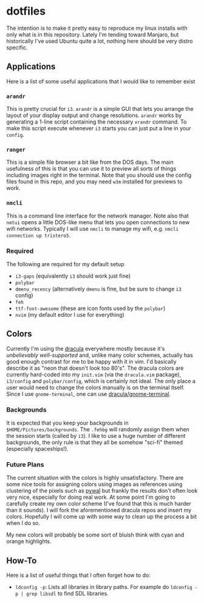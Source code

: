 # dotfiles
The intention is to make it pretty easy to reproduce my linux installs with only what is in this repository.  Lately I'm tending toward Manjaro, but
historically I've used Ubuntu quite a lot, nothing here should be very distro specific.

## Applications
Here is a list of some useful applications that I would like to remember exist

### `arandr`
This is pretty crucial for `i3`.  `arandr` is a simple GUI that lets you arrange the layout of your display output and change resolutions.  `arandr` works by
generating a 1-line script containing the necessary `xrandr` command.  To make this script execute whenever `i3` starts you can just put a line in your
`config`.

### `ranger`
This is a simple file browser a bit like from the DOS days.  The main usefulness of this is that you can use it to preview all sorts of things including images
right in the terminal.  Note that you should use the config files found in this repo, and you may need `w3m` installed for previews to work.

### `nmcli`
This is a command line interface for the network manager.  Note also that `nmtui` opens a little DOS-like menu that lets you open connections to new wifi
networks.  Typically I will use `nmcli` to manage my wifi, e.g. `nmcli connection up tristero5`.

### Required
The following are required for my default setup
- `i3-gaps` (equivalently `i3` should work just fine)
- `polybar`
- `dmenu_recency` (alternatively `dmenu` is fine, but be sure to change `i3` config)
- `feh`
- `ttf-font-awesome` (these are icon fonts used by the `polybar`)
- `nvim` (my default editor I use for everything)


## Colors
Currently I'm using the [dracula](https://github.com/dracula/dracula-theme) everywhere mostly because it's *unbelievably well-supported* and, unlike many color
schemes, actually has good enough contrast for me to be happy with it in vim.  I'd basically describe it as "neon that doesn't look too 80's".  The dracula
colors are currently hard-coded into my `init.vim` (via the `dracula.vim` package), `i3/config` and `polybar/config`, which is certainly not ideal.  The only
place a user would need to change the colors manually is on the terminal itself.  Since I use `gnome-terminal`, one can use
[dracula/gnome-terminal](https://github.com/dracula/gnome-terminal).

### Backgrounds
It is expected that you keep your backgrounds in `$HOME/Pictures/backgrounds`.  The `.fehbg` will randomly assign them when the session starts (called by `i3`).
I like to use a huge number of different backgrounds, the only rule is that they all be somehow "sci-fi" themed (especially spaceships!).

### Future Plans
The current situation with the colors is highly unsatisfactory.  There are some nice tools for assigning colors using images as references using clustering of
the pixels such as [pywal](https://github.com/dylanarapas/pywal) but frankly the results don't often look very nice, especially for doing real work.  At some
point I'm going to carefully create my own color scheme (I've found that this is much harder than it sounds).  I will fork the aforementioned dracula repos and
insert my colors.  Hopefully I will come up with some way to clean up the process a bit when I do so.

My new colors will probably be some sort of bluish think with cyan and orange highlights.


## How-To
Here is a list of useful things that I often forget how to do:

- `ldconfig -p`: Lists all libraries in library paths. For example do `ldconfig -p | grep libsdl` to find SDL libraries.
